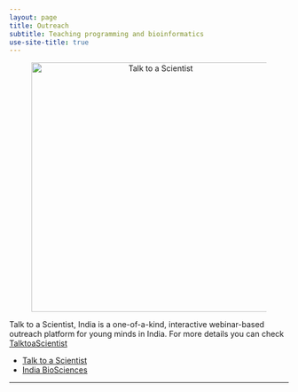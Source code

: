 ```yaml
---
layout: page
title: Outreach
subtitle: Teaching programming and bioinformatics
use-site-title: true
---
```

<figure>
	<p align='center'>
		<img src="../img/outreach/talktoascientist.jpg" alt='Talk to a Scientist' height="450px">
	</p>
</figure>

Talk to a Scientist, India is a one-of-a-kind, interactive webinar-based outreach platform for young minds in India. For more details you can check [TalktoaScientist](https://www.talktoascientistindia.com/features-and-awards)


* [Talk to a Scientist](@TTASIndia)
* [India BioSciences](#IndiaBioSciences)

---------
